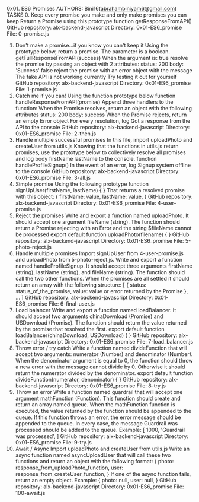 0x01. ES6 Promises
AUTHORS: Bini16(abrahambiniyam6@gmail.com)
TASKS
0. Keep every promise you make and only make promises you can keep
Return a Promise using this prototype function getResponseFromAPI()
GitHub repository: alx-backend-javascript
Directory: 0x01-ES6_promise
File: 0-promise.js
1. Don't make a promise...if you know you can't keep it
Using the prototype below, return a promise. The parameter is a boolean.
getFullResponseFromAPI(success)
When the argument is:
true
resolve the promise by passing an object with 2 attributes:
status: 200
body: 'Success'
false
reject the promise with an error object with the message The fake API is not working currently
Try testing it out for yourself
GitHub repository: alx-backend-javascript
Directory: 0x01-ES6_promise
File: 1-promise.js
2. Catch me if you can!
Using the function prototype below
function handleResponseFromAPI(promise)
Append three handlers to the function:
When the Promise resolves, return an object with the following attributes
status: 200
body: success
When the Promise rejects, return an empty Error object
For every resolution, log Got a response from the API to the console
GitHub repository: alx-backend-javascript
Directory: 0x01-ES6_promise
File: 2-then.js
3. Handle multiple successful promises
In this file, import uploadPhoto and createUser from utils.js
Knowing that the functions in utils.js return promises, use the prototype below to collectively resolve all promises and log body firstName lastName to the console.
function handleProfileSignup()
In the event of an error, log Signup system offline to the console
GitHub repository: alx-backend-javascript
Directory: 0x01-ES6_promise
File: 3-all.js
4. Simple promise
Using the following prototype
function signUpUser(firstName, lastName) {
}
That returns a resolved promise with this object:
{
  firstName: value,
  lastName: value,
}
GitHub repository: alx-backend-javascript
Directory: 0x01-ES6_promise
File: 4-user-promise.js
5. Reject the promises
Write and export a function named uploadPhoto. It should accept one argument fileName (string).
The function should return a Promise rejecting with an Error and the string $fileName cannot be processed
export default function uploadPhoto(filename) {
}
GitHub repository: alx-backend-javascript
Directory: 0x01-ES6_promise
File: 5-photo-reject.js
6. Handle multiple promises
Import signUpUser from 4-user-promise.js and uploadPhoto from 5-photo-reject.js.
Write and export a function named handleProfileSignup. It should accept three arguments firstName (string), lastName (string), and fileName (string). The function should call the two other functions. When the promises are all settled it should return an array with the following structure:
[
    {
      status: status_of_the_promise,
      value: value or error returned by the Promise
    },
    ...
  ]
GitHub repository: alx-backend-javascript
Directory: 0x01-ES6_promise
File: 6-final-user.js
7. Load balancer
Write and export a function named loadBalancer. It should accept two arguments chinaDownload (Promise) and USDownload (Promise).
The function should return the value returned by the promise that resolved the first.
export default function loadBalancer(chinaDownload, USDownload) {
}
GitHub repository: alx-backend-javascript
Directory: 0x01-ES6_promise
File: 7-load_balancer.js
8. Throw error / try catch
Write a function named divideFunction that will accept two arguments: numerator (Number) and denominator (Number).
When the denominator argument is equal to 0, the function should throw a new error with the message cannot divide by 0. Otherwise it should return the numerator divided by the denominator.
export default function divideFunction(numerator, denominator) {
}
GitHub repository: alx-backend-javascript
Directory: 0x01-ES6_promise
File: 8-try.js
9. Throw an error
Write a function named guardrail that will accept one argument mathFunction (Function).
This function should create and return an array named queue.
When the mathFunction function is executed, the value returned by the function should be appended to the queue. If this function throws an error, the error message should be appended to the queue. In every case, the message Guardrail was processed should be added to the queue.
Example:
[
  1000,
  'Guardrail was processed',
]
GitHub repository: alx-backend-javascript
Directory: 0x01-ES6_promise
File: 9-try.js
10. Await / Async
Import uploadPhoto and createUser from utils.js
Write an async function named asyncUploadUser that will call these two functions and return an object with the following format:
{
  photo: response_from_uploadPhoto_function,
  user: response_from_createUser_function,
}
If one of the async function fails, return an empty object. Example:
{
  photo: null,
  user: null,
}
GitHub repository: alx-backend-javascript
Directory: 0x01-ES6_promise
File: 100-await.js
